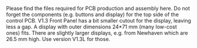 Please find the files required for PCB production and assembly here.
Do not forget the components (e.g. buttons and display) for the top side of the control PCB.
V1.3 Front Panel has a bit smaller cutout for the display, leaving less a gap. A display with outer dimensions 24*71 mm (many low-cost ones) fits. There are slightly larger displays, e.g. from Newhaven which are 26.5 mm high. Use version V1.3L for those. 
